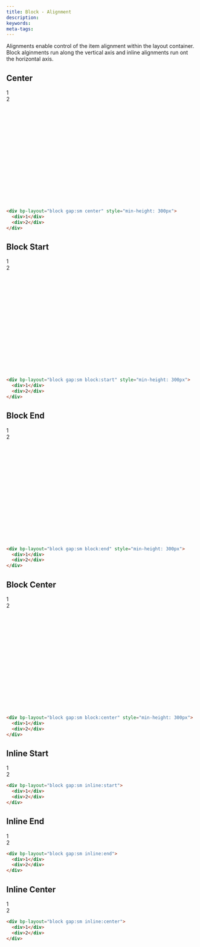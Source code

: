 ```yaml
---
title: Block - Alignment
description: 
keywords:
meta-tags:
---
```


Alignments enable control of the item alignment within the layout container. Block alginments run along the vertical axis and inline alignments run ont the horizontal axis.

## Center

<div bp-layout="block gap:sm center" style="min-height: 300px" demo>
  <div>1</div>
  <div>2</div>
</div>

```html
<div bp-layout="block gap:sm center" style="min-height: 300px">
  <div>1</div>
  <div>2</div>
</div>
```

## Block Start

<div bp-layout="block gap:sm block:start" style="min-height: 300px" demo>
  <div>1</div>
  <div>2</div>
</div>

```html
<div bp-layout="block gap:sm block:start" style="min-height: 300px">
  <div>1</div>
  <div>2</div>
</div>
```

## Block End

<div bp-layout="block gap:sm block:end" style="min-height: 300px" demo>
  <div>1</div>
  <div>2</div>
</div>

```html
<div bp-layout="block gap:sm block:end" style="min-height: 300px">
  <div>1</div>
  <div>2</div>
</div>
```

## Block Center

<div bp-layout="block gap:sm block:center" style="min-height: 300px" demo>
  <div>1</div>
  <div>2</div>
</div>

```html
<div bp-layout="block gap:sm block:center" style="min-height: 300px">
  <div>1</div>
  <div>2</div>
</div>
```

## Inline Start

<div bp-layout="block gap:sm inline:start" demo>
  <div>1</div>
  <div>2</div>
</div>

```html
<div bp-layout="block gap:sm inline:start">
  <div>1</div>
  <div>2</div>
</div>
```

## Inline End

<div bp-layout="block gap:sm inline:end" demo>
  <div>1</div>
  <div>2</div>
</div>

```html
<div bp-layout="block gap:sm inline:end">
  <div>1</div>
  <div>2</div>
</div>
```

## Inline Center

<div bp-layout="block gap:sm inline:center" demo>
  <div>1</div>
  <div>2</div>
</div>

```html
<div bp-layout="block gap:sm inline:center">
  <div>1</div>
  <div>2</div>
</div>
```
